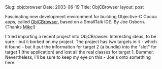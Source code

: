 Slug: objcbrowser
Date: 2003-06-19
Title: ObjCBrowser
layout: post

Fascinating new development environment for building Objective-C Cocoa apps, called <a href="http://cocoadev.com/index.pl?ObjCBrowser">ObjCBrowser</a>, based on a SmallTalk IDE. By Joe Osborn. (Thanks <a href="http://disco.ucsd.edu/blog/2003/06/18#meetOCBrowser">Mike</a>!)

I tried importing a recent project into ObjCBrowser. Interesting ideas, to be sure - but it borked on my project. The project has two targets in it - which it found - but it put the information for target 2 (a bundle) into the &quot;slot&quot; for target 1 (the application) and lost all the real classes for target 1. Bummer. Nevertheless, I&#39;ll be sure to keep my eye on this - Joe&#39;s onto something here.
